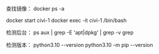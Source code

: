 查找镜像：
docker ps -a

docker start civi-1
docker exec -it civi-1 /bin/bash

检测后台：
ps aux | grep -E 'apt|dpkg' | grep -v grep


检测版本：
python3.10 --version
python3.10 -m pip --version

